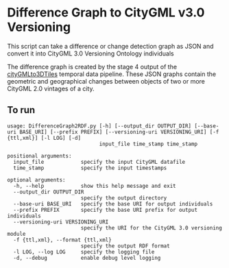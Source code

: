 # Difference Graph to CityGML v3.0 Versioning

This script can take a difference or change detection graph as JSON and convert it into CityGML 3.0 Versioning Ontology individuals

The difference graph is created by the stage 4 output of the [cityGMLto3DTiles](https://github.com/VCityTeam/cityGMLto3DTiles/tree/master/PythonCallingDocker#manual-step-by-step-run-of-the-temporal-tiler) temporal data pipeline. These JSON graphs contain the geometric and geographical changes between objects of two or more CityGML 2.0 vintages of a city.

## To run
```
usage: DifferenceGraph2RDF.py [-h] [--output_dir OUTPUT_DIR] [--base-uri BASE_URI] [--prefix PREFIX] [--versioning-uri VERSIONING_URI] [-f {ttl,xml}] [-l LOG] [-d]
                              input_file time_stamp time_stamp

positional arguments:
  input_file            specify the input CityGML datafile
  time_stamp            specify the input timestamps

optional arguments:
  -h, --help            show this help message and exit
  --output_dir OUTPUT_DIR
                        specify the output directory
  --base-uri BASE_URI   specify the base URI for output individuals
  --prefix PREFIX       specify the base URI prefix for output individuals
  --versioning-uri VERSIONING_URI
                        specify the URI for the CityGML 3.0 versioning module
  -f {ttl,xml}, --format {ttl,xml}
                        specify the output RDF format
  -l LOG, --log LOG     specify the logging file
  -d, --debug           enable debug level logging
```